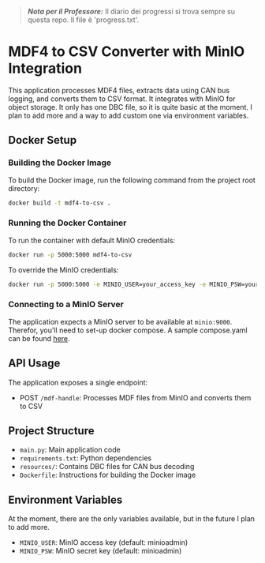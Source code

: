 > **_Nota per il Professore:_**  Il diario dei progressi si trova sempre su questa repo. Il file è 'progress.txt'.

# MDF4 to CSV Converter with MinIO Integration

This application processes MDF4 files, extracts data using CAN bus logging, and converts them to CSV format. It integrates with MinIO for object storage.
It only has one DBC file, so it is quite basic at the moment. I plan to add more and a way to add custom one via environment variables.

## Docker Setup

### Building the Docker Image

To build the Docker image, run the following command from the project root directory:

```bash
docker build -t mdf4-to-csv .
```

### Running the Docker Container

To run the container with default MinIO credentials:

```bash
docker run -p 5000:5000 mdf4-to-csv
```

To override the MinIO credentials:

```bash
docker run -p 5000:5000 -e MINIO_USER=your_access_key -e MINIO_PSW=your_secret_key mdf4-to-csv
```

### Connecting to a MinIO Server

The application expects a MinIO server to be available at `minio:9000`. Therefor, you'll need to set-up docker compose. A sample compose.yaml can be found [here](https://gist.github.com/Mattooz/99c5876133c1da671c377d8095745fa1).

## API Usage

The application exposes a single endpoint:

- POST `/mdf-handle`: Processes MDF files from MinIO and converts them to CSV

## Project Structure

- `main.py`: Main application code
- `requirements.txt`: Python dependencies
- `resources/`: Contains DBC files for CAN bus decoding
- `Dockerfile`: Instructions for building the Docker image

## Environment Variables
At the moment, there are the only variables available, but in the future I plan to add more.

- `MINIO_USER`: MinIO access key (default: minioadmin)
- `MINIO_PSW`: MinIO secret key (default: minioadmin)
